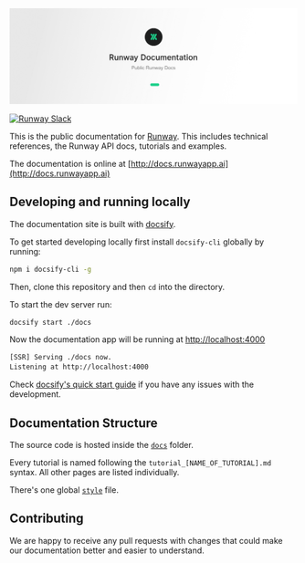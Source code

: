 <a href="#" target='_self' >
  <p align="center">
    <img src="./assets/banner.png">
  </p>
</a>

[![Runway Slack](https://img.shields.io/badge/slack-runwayml.slack.com-33b279.svg)](https://runwayml.slack.com/)

This is the public documentation for [Runway](https://runwayapp.ai/). This includes technical references, the Runway API docs, tutorials and examples.

The documentation is online at [http://docs.runwayapp.ai](http://docs.runwayapp.ai)

## Developing and running locally

The documentation site is built with [docsify](https://docsify.js.org/#/).

To get started developing locally first install `docsify-cli` globally by running:

```bash
npm i docsify-cli -g
```

Then, clone this repository and then `cd` into the directory.

To start the dev server run:

```bash
docsify start ./docs
```

Now the documentation app will be running at [http://localhost:4000](http://localhost:4000)

```bash
[SSR] Serving ./docs now.
Listening at http://localhost:4000
```

Check [docsify's quick start guide](https://docsify.js.org/#/quickstart) if you have any issues with the development.

## Documentation Structure

The source code is hosted inside the [`docs`](https://github.com/runwayml/docs/tree/master/docs) folder.

Every tutorial is named following the `tutorial_[NAME_OF_TUTORIAL].md` syntax. All other pages are listed individually.

There's one global [`style`](https://github.com/runwayml/docs/blob/master/docs/style.css) file.

## Contributing

We are happy to receive any pull requests with changes that could make our documentation better and easier to understand.